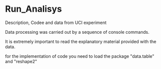 # Run_Analisys
Description, Codee and data from UCI experiment

Data processing was carried out by a sequence of console commands.

It is extremely important to read the explanatory material provided with the data.

for the implementation of code you need to load the package "data.table" and "reshape2"
